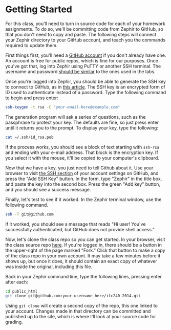 Getting Started
===============

For this class, you'll need to turn in source code for each of your homework assignments. To do so, we'll be committing code from Zephir to GitHub, so that you don't need to copy and paste. The following steps will connect your Zephir directory to your GitHub account, and teach you the commands required to update them.

First things first, you'll need a [GitHub account](https://github.com) if you don't already have one. An account is free for public repos, which is fine for our purposes. Once you've got that, log into Zephir using PuTTY or another SSH terminal. The username and password [should be similar](http://www.seattlecentral.edu/dmartin/moin/Zephir#How_Accounts_are_Created) to the ones used in the labs.

Once you're logged into Zephir, you should be able to generate the SSH key to connect to GitHub, as in [this article](https://help.github.com/articles/generating-ssh-keys). The SSH key is an encrypted form of ID used to authenticate instead of a password. Type the following command to begin and press enter:

```sh
ssh-keygen -t rsa -C "your-email-here@example.com"
```

The generation program will ask a series of questions, such as the passphrase to protect your key. The defaults are fine, so just press enter until it returns you to the prompt. To display your key, type the following:

```sh
cat ~/.ssh/id_rsa.pub
```

If the process works, you should see a block of text starting with `ssh-rsa` and ending with your e-mail address. That block is the encryption key. If you select it with the mouse, it'll be copied to your computer's clipboard.

Now that we have a key, you just need to tell Github about it. Use your browser to visit [the SSH section](https://github.com/settings/ssh) of your account settings on GitHub, and press the "Add SSH Key" button. In the form, type "Zephir" in the title box, and paste the key into the second box. Press the green "Add key" button, and you should see a success message.

Finally, let's test to see if it worked. In the Zephir terminal window, use the following command.

```sh
ssh -T git@github.com
```

If it worked, you should see a message that reads "Hi user! You've successfully authenticated, but GitHub does not provide shell access." 

Now, let's clone the class repo so you can get started. In your browser, visit the class source repo [here](https://github.com/thomaswilburn/itc240-2014). If you're logged in, there should be a button in the upper-right of the page marked "Fork." Click that button to make a copy of the class repo in your own account. It may take a few minutes before it shows up, but once it does, it should contain an exact copy of whatever was inside the original, including this file.

Back in your Zephir command line, type the following lines, pressing enter after each:

```sh
cd public_html
git clone git@github.com:your-username-here/itc240-2014.git
```

Using `git clone` will create a second copy of the repo, this one linked to your account. Changes made in that directory can be committed and published up to the site, which is where I'll look at your source code for grading.
